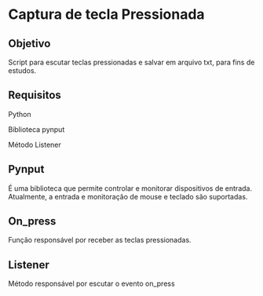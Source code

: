 # Captura de tecla Pressionada

<h2>Objetivo</h2>
Script para escutar teclas pressionadas e salvar em arquivo txt, para fins de estudos.

<h2>Requisitos</h2>
<p>Python</p>
<p>Biblioteca pynput</p>
<p>Método Listener</p>

<h2>Pynput</h2>
É uma biblioteca que permite controlar e monitorar dispositivos de entrada. Atualmente, a entrada e monitoração de mouse e teclado são suportadas.

<h2>On_press</h2>
Função responsável por receber as teclas pressionadas.

<h2>Listener</h2>
Método responsável por escutar o evento on_press




